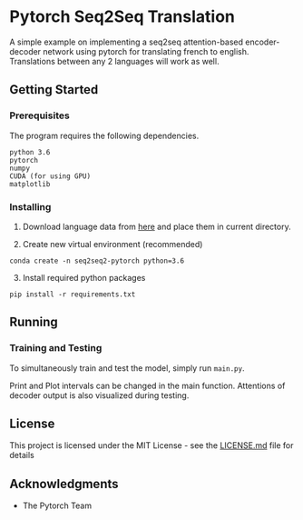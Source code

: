 # Pytorch Seq2Seq Translation

A simple example on implementing a seq2seq attention-based encoder-decoder network using pytorch for translating french to english. Translations between any 2 languages will work as well. 

## Getting Started

### Prerequisites

The program requires the following dependencies.  

```
python 3.6
pytorch
numpy
CUDA (for using GPU)
matplotlib
```

### Installing

1. Download language data from [here](https://download.pytorch.org/tutorial/data.zip) and place them in current directory. 

2. Create new virtual environment (recommended)

```
conda create -n seq2seq2-pytorch python=3.6
```

3. Install required python packages

```
pip install -r requirements.txt
```

## Running

### Training and Testing

To simultaneously train and test the model, simply run `main.py`. 

Print and Plot intervals can be changed in the main function. Attentions of decoder output is also visualized during testing. 


## License

This project is licensed under the MIT License - see the [LICENSE.md](LICENSE.md) file for details

## Acknowledgments

* The Pytorch Team
